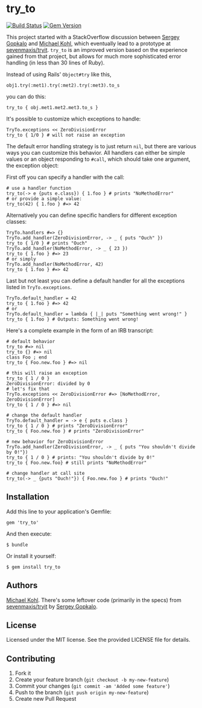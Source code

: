 # try_to

[![Build Status](https://travis-ci.org/citizen428/try_to.svg)](https://travis-ci.org/citizen428/methodfinder)
[![Gem Version](https://img.shields.io/gem/v/try_to.svg)](https://rubygems.org/gems/methodfinder)

This project started with a StackOverflow discussion between [Sergey Gopkalo](https://github.com/sevenmaxis/) and [Michael Kohl](https://github.com/citizen428), which eventually lead to a prototype at [sevenmaxis/tryit](https://github.com/sevenmaxis/tryit). `try_to` is an improved version based on the experience gained from that project, but allows for much more sophisticated error handling (in less than 30 lines of Ruby).

Instead of using Rails' `Object#try` like this,

    obj1.try(:met1).try(:met2).try(:met3).to_s

you can do this:

    try_to { obj.met1.met2.met3.to_s }

It's possible to customize which exceptions to handle:

    TryTo.exceptions << ZeroDivisionError
    try_to { 1/0 } # will not raise an exception

The default error handling strategy is to just return `nil`, but there are various ways you can customize this behavior. All handlers can either be simple values or an object responding to `#call`, which should take one argument, the exception object:

First off you can specify a handler with the call:

    # use a handler function
    try_to(-> e {puts e.class}) { 1.foo } # prints "NoMethodError"
    # or provide a simple value:
    try_to(42) { 1.foo } #=> 42

Alternatively you can define specific handlers for different exception classes:

    TryTo.handlers #=> {}
    TryTo.add_handler(ZeroDivisionError, -> _ { puts "Ouch" })
    try_to { 1/0 } # prints "Ouch"
    TryTo.add_handler(NoMethodError, -> _ { 23 })
    try_to { 1.foo } #=> 23
    # or simply
    TryTo.add_handler(NoMethodError, 42)
    try_to { 1.foo } #=> 42

 Last but not least you can define a default handler for all the exceptions listed in `TryTo.exceptions`.

    TryTo.default_handler = 42
    try_to { 1.foo } #=> 42
    # or
    TryTo.default_handler = lambda { |_| puts "Something went wrong!" }
    try_to { 1.foo } # Outputs: Something went wrong!

Here's a complete example in the form of an IRB transcript:

    # default behavior
    try_to #=> nil
    try_to {} #=> nil
    class Foo ; end
    try_to { Foo.new.foo } #=> nil

    # this will raise an exception
    try_to { 1 / 0 }
    ZeroDivisionError: divided by 0
    # let's fix that
    TryTo.exceptions << ZeroDivisionError #=> [NoMethodError, ZeroDivisionError]
    try_to { 1 / 0 } #=> nil

    # change the default handler
    TryTo.default_handler = -> e { puts e.class }
    try_to { 1 / 0 } # prints "ZeroDivisionError"
    try_to { Foo.new.foo } # prints "ZeroDivisionError"

    # new behavior for ZeroDivisionError
    TryTo.add_handler(ZeroDivisionError, -> _ { puts "You shouldn't divide by 0!"})
    try_to { 1 / 0 } # prints: "You shouldn't divide by 0!"
    try_to { Foo.new.foo} # still prints "NoMethodError"

    # change handler at call site
    try_to(-> _ {puts "Ouch!"}) { Foo.new.foo } # prints "Ouch!"

## Installation

Add this line to your application's Gemfile:

    gem 'try_to'

And then execute:

    $ bundle

Or install it yourself:

    $ gem install try_to

## Authors

[Michael Kohl](https://github.com/citizen428). There's some leftover code (primarily in the specs) from [sevenmaxis/tryit](https://github.com/sevenmaxis/tryit) by [Sergey Gopkalo](https://github.com/sevenmaxis/).

## License

Licensed under the MIT license. See the provided LICENSE file for details.

## Contributing

1. Fork it
2. Create your feature branch (`git checkout -b my-new-feature`)
3. Commit your changes (`git commit -am 'Added some feature'`)
4. Push to the branch (`git push origin my-new-feature`)
5. Create new Pull Request



